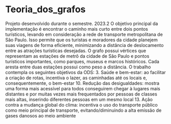 # Teoria_dos_grafos
Projeto desenvolvido durante o semestre. 2023.2
O objetivo principal da implementação é encontrar o caminho mais curto entre dois pontos turísticos, levando em consideração a rede de transporte metropolitana de São Paulo. Isso permite que os turistas e moradores da cidade planejem suas viagens de forma eficiente, minimizando a distância de deslocamento entre as atrações turísticas desejadas.
O grafo possui vértices que representam as estações de metrô da cidade de São Paulo e pontos turísticos importantes, como parques, museus e marcos históricos. Cada aresta entre duas estações possui como peso a distância.
O trabalho contempla os seguintes objetivos da ODS:
3. Saúde e bem-estar: ao facilitar a criação de rotas, incentiva o lazer, as caminhadas até os locais e, consequentemente, o bem-estar
10. Redução das desigualdades: mostra uma forma mais acessível para todos conseguirem chegar à lugares mais distantes e por muitas vezes mais frequentados por pessoas de classes mais altas, inserindo diferentes pessoas em um mesmo local
13. Ação contra a mudança global do clima: incentiva o uso do transporte público como meio principal de transporte, evitando/diminuindo a alta emissão de gases danosos ao meio ambiente

